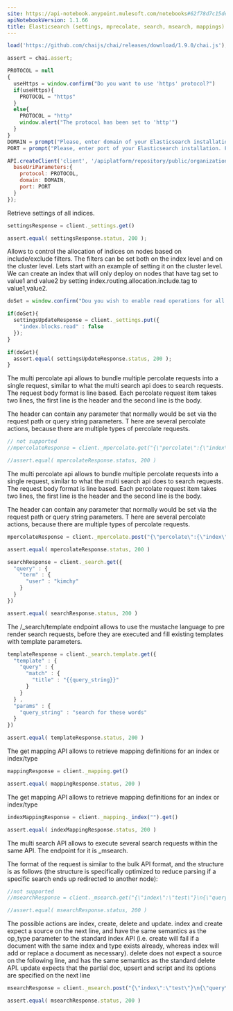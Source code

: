 ```yaml
---
site: https://api-notebook.anypoint.mulesoft.com/notebooks#62f78d7c15dea3e8adbc
apiNotebookVersion: 1.1.66
title: Elasticsearch (settings, mprecolate, search, msearch, mappings)
---
```


```javascript
load('https://github.com/chaijs/chai/releases/download/1.9.0/chai.js');
```

```javascript
assert = chai.assert;
```

```javascript
PROTOCOL = null
{
  useHttps = window.confirm("Do you want to use 'https' protocol?")
  if(useHttps){
    PROTOCOL = "https"
  }
  else{
    PROTOCOL = "http"
    window.alert("The protocol has been set to 'http'")
  }
}
DOMAIN = prompt("Please, enter domain of your Elasticsearch installation. For example, for 'http://192.168.0.1:9200' enter '192.168.0.1'")
PORT = prompt("Please, enter port of your Elasticsearch installation. For example, for 'http://192.168.0.1:9200' enter '9200'")
```

```javascript
API.createClient('client', '/apiplatform/repository/public/organizations/30/apis/7941/versions/8099/definition',{
  baseUriParameters:{
    protocol: PROTOCOL,
    domain: DOMAIN,
    port: PORT
  }
});
```

Retrieve settings of all indices.

```javascript
settingsResponse = client._settings.get()
```

```javascript
assert.equal( settingsResponse.status, 200 );
```

Allows to control the allocation of indices on nodes based on include/exclude filters. The filters can be set both on the index level and on the cluster level. Lets start with an example of setting it on the cluster level. We can create an index that will only deploy on nodes that have tag set to value1 and value2 by setting index.routing.allocation.include.tag to value1,value2.

```javascript
doSet = window.confirm("Dou you wish to enable read operations for all of your indices i.e. set \"index.blocks.read\" to false?")
```

```javascript
if(doSet){
  settingsUpdateResponse = client._settings.put({
    "index.blocks.read" : false
  });
}
```

```javascript
if(doSet){
  assert.equal( settingsUpdateResponse.status, 200 );
}
```

The multi percolate api allows to bundle multiple percolate requests into a single request, similar to what the multi search api does to search requests. The request body format is line based. Each percolate request item takes two lines, the first line is the header and the second line is the body.

The header can contain any parameter that normally would be set via the request path or query string parameters. T here are several percolate actions, because there are multiple types of percolate requests.

```javascript
// not supported
//mpercolateResponse = client._mpercolate.get("{\"percolate\":{\"index\":\"twitter\",\"type\":\"tweet\"}}\n{\"doc\":{\"message\":\"sometext\"}}\n")
```

```javascript
//assert.equal( mpercolateResponse.status, 200 )
```

The multi percolate api allows to bundle multiple percolate requests into a single request, similar to what the multi search api does to search requests. The request body format is line based. Each percolate request item takes two lines, the first line is the header and the second line is the body.

The header can contain any parameter that normally would be set via the request path or query string parameters. T here are several percolate actions, because there are multiple types of percolate requests.

```javascript
mpercolateResponse = client._mpercolate.post("{\"percolate\":{\"index\":\"twitter\",\"type\":\"tweet\"}}\n{\"doc\":{\"message\":\"sometext\"}}\n")
```

```javascript
assert.equal( mpercolateResponse.status, 200 )
```

```javascript
searchResponse = client._search.get({
  "query" : {
    "term" : {
      "user" : "kimchy"
    }
  }
})
```

```javascript
assert.equal( searchResponse.status, 200 )
```

The /_search/template endpoint allows to use the mustache language to pre render search 
requests, before they are executed and fill existing templates with template parameters.

```javascript
templateResponse = client._search.template.get({
  "template" : {
    "query" : {
      "match" : {
        "title" : "{{query_string}}"
      }
    }
  } ,
  "params" : {
    "query_string" : "search for these words"
  }
})
```

```javascript
assert.equal( templateResponse.status, 200 )
```

The get mapping API allows to retrieve mapping definitions for an index or index/type

```javascript
mappingResponse = client._mapping.get()
```

```javascript
assert.equal( mappingResponse.status, 200 )
```

The get mapping API allows to retrieve mapping definitions for an index or index/type

```javascript
indexMappingResponse = client._mapping._index("").get()
```

```javascript
assert.equal( indexMappingResponse.status, 200 )
```

The multi search API allows to execute several search requests within the same API. The endpoint for it is _msearch.

The format of the request is similar to the bulk API format, and the structure is as follows (the structure is specifically optimized to reduce parsing if a specific search ends up redirected to another node):

```javascript
//not supported
//msearchResponse = client._msearch.get("{\"index\":\"test\"}\n{\"query\":{\"match_all\":{}},\"from\":0,\"size\":10}\n")
```

```javascript
//assert.equal( msearchResponse.status, 200 )
```

The possible actions are index, create, delete and update. index and create expect a source on the next line, and have the same semantics as the op_type parameter to the standard index API (i.e. create will fail if a document with the same index and type exists already, whereas index will add or replace a document as necessary). delete does not expect a source on the following line, and has the same semantics as the standard delete API. update expects that the partial doc, upsert and script and its options are specified on the next line

```javascript
msearchResponse = client._msearch.post("{\"index\":\"test\"}\n{\"query\":{\"match_all\":{}},\"from\":0,\"size\":10}\n")
```

```javascript
assert.equal( msearchResponse.status, 200 )
```